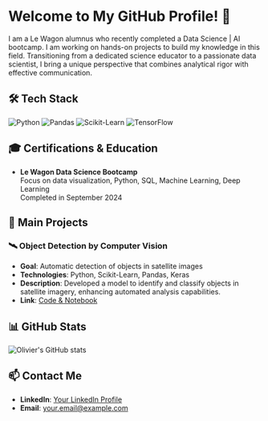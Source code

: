 # Welcome to My GitHub Profile! 👋

I am a Le Wagon alumnus who recently completed a Data Science | AI bootcamp. I am working on hands-on projects to build my knowledge in this field. Transitioning from a dedicated science educator to a passionate data scientist, I bring a unique perspective that combines analytical rigor with effective communication.

## 🛠️ Tech Stack

![Python](https://img.shields.io/badge/Python-3776AB?style=for-the-badge&logo=python&logoColor=white)
![Pandas](https://img.shields.io/badge/Pandas-150458?style=for-the-badge&logo=pandas&logoColor=white)
![Scikit-Learn](https://img.shields.io/badge/Scikit--Learn-F7931E?style=for-the-badge&logo=scikit-learn&logoColor=white)
![TensorFlow](https://img.shields.io/badge/TensorFlow-FF6F00?style=for-the-badge&logo=tensorflow&logoColor=white)

## 🎓 Certifications & Education

- **Le Wagon Data Science Bootcamp**  
  Focus on data visualization, Python, SQL, Machine Learning, Deep Learning  
  Completed in September 2024

## 📝 Main Projects

### 🛰️ Object Detection by Computer Vision

- **Goal**: Automatic detection of objects in satellite images
- **Technologies**: Python, Scikit-Learn, Pandas, Keras
- **Description**: Developed a model to identify and classify objects in satellite imagery, enhancing automated analysis capabilities.
- **Link**: [Code & Notebook](#)

## 📊 GitHub Stats

![Olivier's GitHub stats](https://github-readme-stats.vercel.app/api?username=olivierpi974&show_icons=true&theme=radical)

## 📫 Contact Me

- **LinkedIn**: [Your LinkedIn Profile](https://www.linkedin.com/in/opcd)
- **Email**: [your.email@example.com](mailto:olivier.picaud@live.fr)


<!---
olivierpi974/olivierpi974 is a ✨ special ✨ repository because its `README.md` (this file) appears on your GitHub profile.
You can click the Preview link to take a look at your changes.
--->
